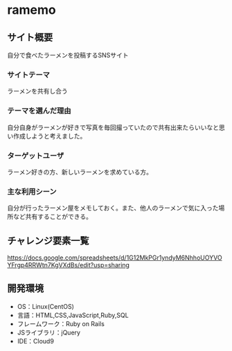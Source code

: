 # ramemo

## サイト概要
自分で食べたラーメンを投稿するSNSサイト

### サイトテーマ
ラーメンを共有し合う

### テーマを選んだ理由
自分自身がラーメンが好きで写真を毎回撮っていたので共有出来たらいいなと思い作成しようと考えました。

### ターゲットユーザ
ラーメン好きの方、新しいラーメンを求めている方。

### 主な利用シーン
自分が行ったラーメン屋をメモしておく。また、他人のラーメンで気に入った場所など共有することができる。

<!--## 設計書-->
<!--<...>-->

## チャレンジ要素一覧
<https://docs.google.com/spreadsheets/d/1G12MkPGr1yndyM6NhhoUOYVOYFrgp4RRWtn7KgVXdBs/edit?usp=sharing>

## 開発環境
- OS：Linux(CentOS)
- 言語：HTML,CSS,JavaScript,Ruby,SQL
- フレームワーク：Ruby on Rails
- JSライブラリ：jQuery
- IDE：Cloud9

<!--## 使用素材-->
<!--- 外部サービスの画像素材・音声素材を使用した場合は、必ずサービス名とURLを明記してください。-->
<!--- 使用しない場合は、使用素材の項目をREADMEから削除してください。-->
